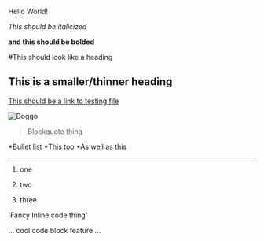 Hello World!

*This should be italicized*

**and this should be bolded**

#This should look like a heading

## This is a smaller/thinner heading

[This should be a link to testing file](https://jettn.github.io/cse15l-lab-reports/testing.html)

![Doggo](https://www.google.com/url?sa=i&url=https%3A%2F%2Fminiweeniedogs.com%2F&psig=AOvVaw2Cxt-Xwkgc4H65wDMgg_An&ust=1673561380533000&source=images&cd=vfe&ved=0CA8QjRxqFwoTCOilhqbEwPwCFQAAAAAdAAAAABAD)

> Blockquote thing

*Bullet list
*This too
*As well as this

---

1. one
2) two
3. three

'Fancy Inline code thing'

...
cool 
code
block
feature
...
